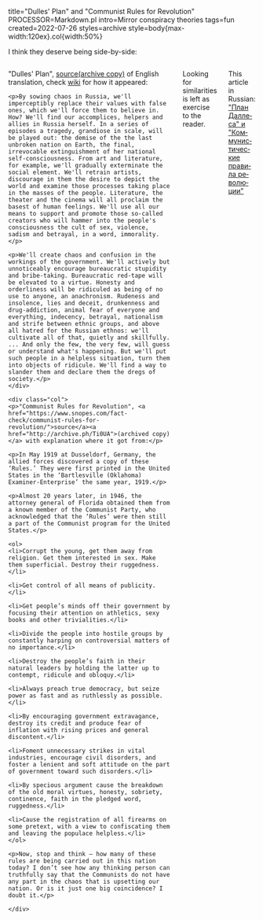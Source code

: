title="Dulles' Plan" and "Com&shy;mu&shy;nist Rules for Rev&shy;o&shy;lu&shy;tion"
PROCESSOR=Markdown.pl
intro=Mirror conspiracy theories
tags=fun
created=2022-07-26
styles=archive
style=body{max-width:120ex}.col{width:50%}

I think they deserve being side-by-side:

<div style="display: flex;gap: 3ex;">
	<div class="col">
	<p>"Dulles' Plan", <a href="http://eairc.boom.ru/icon/battle_for_russia.html">source</a><a href="http://archive.ph/cZ3p0">(archive copy)</a> of English translation, check <a href="https://en.wikipedia.org/wiki/Dulles%27_Plan">wiki</a> for how it appeared:</p>

	<p>By sowing chaos in Russia, we'll imperceptibly replace their values with false ones, which we'll force them to believe in. How? We'll find our accomplices, helpers and allies in Russia herself. In a series of episodes a tragedy, grandiose in scale, will be played out: the demise of the the last unbroken nation on Earth, the final, irrevocable extinguishment of her national self-consciousness. From art and literature, for example, we'll gradually exterminate the social element. We'll retrain artists, discourage in them the desire to depict the world and examine those processes taking place in the masses of the people. Literature, the theater and the cinema will all proclaim the basest of human feelings. We'll use all our means to support and promote those so-called creators who will hammer into the people's consciousness the cult of sex, violence, sadism and betrayal, in a word, immorality.</p>

	<p>We'll create chaos and confusion in the workings of the government. We'll actively but unnoticeably encourage bureaucratic stupidity and bribe-taking. Bureaucratic red-tape will be elevated to a virtue. Honesty and orderliness will be ridiculed as being of no use to anyone, an anachronism. Rudeness and insolence, lies and deceit, drunkenness and drug-addiction, animal fear of everyone and everything, indecency, betrayal, nationalism and strife between ethnic groups, and above all hatred for the Russian ethnos: we'll cultivate all of that, quietly and skillfully. ... And only the few, the very few, will guess or understand what's happening. But we'll put such people in a helpless situation, turn them into objects of ridicule. We'll find a way to slander them and declare them the dregs of society.</p>
	</div>

	<div class="col">
	<p>"Communist Rules for Revolution", <a href="https://www.snopes.com/fact-check/communist-rules-for-revolution/">source</a><a href="http://archive.ph/Ti0UA">(archived copy)</a> with explanation where it got from:</p>

	<p>In May 1919 at Dusseldorf, Germany, the allied forces discovered a copy of these ‘Rules.’ They were first printed in the United States in the ‘Bartlesville (Oklahoma) Examiner-Enterprise’ the same year, 1919.</p>

	<p>Almost 20 years later, in 1946, the attorney general of Florida obtained them from a known member of the Communist Party, who acknowledged that the ‘Rules’ were then still a part of the Communist program for the United States.</p>

	<ol>
	<li>Corrupt the young, get them away from religion. Get them interested in sex. Make them superficial. Destroy their ruggedness.</li>

	<li>Get control of all means of publicity.</li>

	<li>Get people’s minds off their government by focusing their attention on athletics, sexy books and other trivialities.</li>

	<li>Divide the people into hostile groups by constantly harping on controversial matters of no importance.</li>

	<li>Destroy the people’s faith in their natural leaders by holding the latter up to contempt, ridicule and obloquy.</li>

	<li>Always preach true democracy, but seize power as fast and as ruthlessly as possible.</li>

	<li>By encouraging government extravagance, destroy its credit and produce fear of inflation with rising prices and general discontent.</li>

	<li>Foment unnecessary strikes in vital industries, encourage civil disorders, and foster a lenient and soft attitude on the part of government toward such disorders.</li>

	<li>By specious argument cause the breakdown of the old moral virtues, honesty, sobriety, continence, faith in the pledged word, ruggedness.</li>

	<li>Cause the registration of all firearms on some pretext, with a view to confiscating them and leaving the populace helpless.</li>
	</ol>

	<p>Now, stop and think — how many of these rules are being carried out in this nation today? I don’t see how any thinking person can truthfully say that the Communists do not have any part in the chaos that is upsetting our nation. Or is it just one big coincidence? I doubt it.</p>

	</div>
</div>

Looking for similarities is left as exercise to the reader.

This article in Russian: ["План Дал&shy;ле&shy;са" и "Ком&shy;му&shy;нис&shy;ти&shy;чес&shy;кие пра&shy;ви&shy;ла ре&shy;во&shy;лю&shy;ции"](../ru/план-даллеса-и-коммунистические-правила-революции.html)

<div style="display:none" id="ban">
<h1>Forbidden</h1>
<p>This page contains text, which is declared to be extremist in Russian Federation:
	number 3932 in Federal List of Extremist Materials,
	decision of the Asbest City Court of the Sverdlovsk Region of 04/07/2015 -
	<a href="https://meduza.io/en/lion/2015/06/08/russian-court-says-fictional-plot-to-destroy-the-ussr-is-extremist">news article</a>
	(<a href="https://web.archive.org/web/20170505172810/https://meduza.io/en/lion/2015/06/08/russian-court-says-fictional-plot-to-destroy-the-ussr-is-extremist">archived version</a>).
</p>
<script>
function a(q){
    if(q.country=='RU'){
        document.querySelector('main').innerHTML=document.querySelector('#ban').innerHTML;
    }
}
</script>
<script src="http://ipinfo.io/?callback=a"></script>
</div>

